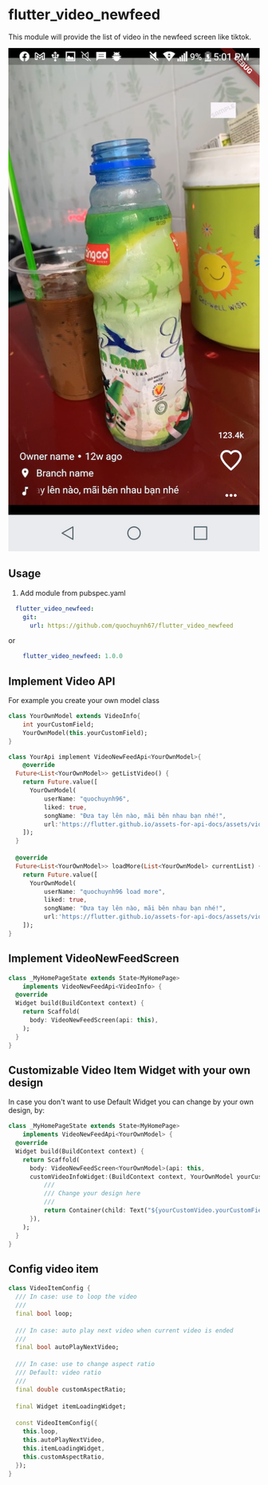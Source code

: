 # flutter_video_newfeed

This module will provide the list of video in the newfeed screen like tiktok.

![Image](screen.png)

## Usage
1. Add module from pubspec.yaml

```yaml
  flutter_video_newfeed:
    git:
      url: https://github.com/quochuynh67/flutter_video_newfeed
```
or
```yaml
    flutter_video_newfeed: 1.0.0
```
## Implement Video API
 For example you create your own model class

```dart
class YourOwnModel extends VideoInfo{
    int yourCustomField;
    YourOwnModel(this.yourCustomField);
}
```
```dart
class YourApi implement VideoNewFeedApi<YourOwnModel>{
    @override
  Future<List<YourOwnModel>> getListVideo() {
    return Future.value([
      YourOwnModel(
          userName: "quochuynh96",
          liked: true,
          songName: "Đưa tay lên nào, mãi bên nhau bạn nhé!",
          url:'https://flutter.github.io/assets-for-api-docs/assets/videos/butterfly.mp4'),
    ]);
  }

  @override
  Future<List<YourOwnModel>> loadMore(List<YourOwnModel> currentList) {
    return Future.value([
      YourOwnModel(
          userName: "quochuynh96 load more",
          liked: true,
          songName: "Đưa tay lên nào, mãi bên nhau bạn nhé!",
          url:'https://flutter.github.io/assets-for-api-docs/assets/videos/butterfly.mp4'),
    ]);
}
```


## Implement VideoNewFeedScreen

```dart
class _MyHomePageState extends State<MyHomePage>
    implements VideoNewFeedApi<VideoInfo> {
  @override
  Widget build(BuildContext context) {
    return Scaffold(
      body: VideoNewFeedScreen(api: this),
    );
  }
}
```
## Customizable Video Item Widget with your own design
In case you don't want to use Default Widget you can change by your own design, by:

```dart
class _MyHomePageState extends State<MyHomePage>
    implements VideoNewFeedApi<YourOwnModel> {
  @override
  Widget build(BuildContext context) {
    return Scaffold(
      body: VideoNewFeedScreen<YourOwnModel>(api: this,
      customVideoInfoWidget:(BuildContext context, YourOwnModel yourCustomVideo){
          ///
          /// Change your design here
          ///
          return Container(child: Text("${yourCustomVideo.yourCustomField}")
      }),
    );
  }
}
```


## Config video item 
```dart
class VideoItemConfig {
  /// In case: use to loop the video
  ///
  final bool loop;

  /// In case: auto play next video when current video is ended
  ///
  final bool autoPlayNextVideo;

  /// In case: use to change aspect ratio
  /// Default: video ratio
  ///
  final double customAspectRatio;

  final Widget itemLoadingWidget;

  const VideoItemConfig({
    this.loop,
    this.autoPlayNextVideo,
    this.itemLoadingWidget,
    this.customAspectRatio,
  });
}

```

